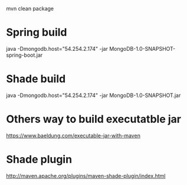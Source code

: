 mvn clean package
# Spring build
java -Dmongodb.host="54.254.2.174" -jar MongoDB-1.0-SNAPSHOT-spring-boot.jar

# Shade build
java -Dmongodb.host="54.254.2.174" -jar MongoDB-1.0-SNAPSHOT.jar

# Others way to build executatble jar
https://www.baeldung.com/executable-jar-with-maven

# Shade plugin
http://maven.apache.org/plugins/maven-shade-plugin/index.html
